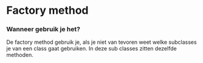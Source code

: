 # Factory method

### Wanneer gebruik je het?
De factory method gebruik je, als je niet van tevoren weet welke subclasses je van een class gaat gebruiken.
In deze sub classes zitten dezelfde methoden.
